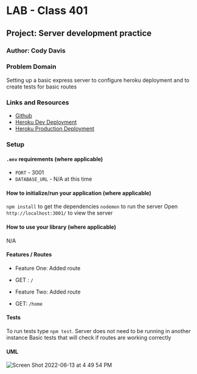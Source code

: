 # LAB - Class 401

## Project: Server development practice

### Author: Cody Davis

### Problem Domain
Setting up a basic express server to configure heroku deployment and to create tests for basic routes

### Links and Resources
- [Github](https://github.com/Cozhee/server-deployment-practice/pulls)
- [Heroku Dev Deployment](https://cody-server-deploy-dev.herokuapp.com/)
- [Heroku Production Deployment](https://cody-server-deploy-prod.herokuapp.com/)

### Setup

#### `.env` requirements (where applicable)
- `PORT` - 3001
- `DATABASE_URL` - N/A at this time

#### How to initialize/run your application (where applicable)
`npm install` to get the dependencies
`nodemon` to run the server
 Open `http://localhost:3001/` to view the server

#### How to use your library (where applicable)
N/A

#### Features / Routes
- Feature One: Added route
- GET : `/`

- Feature Two: Added route
- GET: `/home`

#### Tests
To run tests type `npm test`. Server does not need to be running in another instance
Basic tests that will check if routes are working correctly

#### UML
![Screen Shot 2022-06-13 at 4 49 54 PM](https://user-images.githubusercontent.com/55909913/173465689-06d6edfb-264f-428f-a06b-968e7aeac577.png)